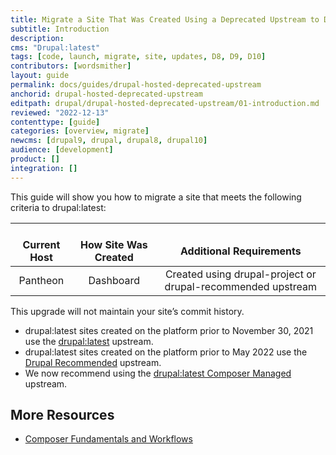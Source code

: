 ```yaml
---
title: Migrate a Site That Was Created Using a Deprecated Upstream to Drupal:latest
subtitle: Introduction
description: 
cms: "Drupal:latest"
tags: [code, launch, migrate, site, updates, D8, D9, D10]
contributors: [wordsmither]
layout: guide
permalink: docs/guides/drupal-hosted-deprecated-upstream
anchorid: drupal-hosted-deprecated-upstream
editpath: drupal/drupal-hosted-deprecated-upstream/01-introduction.md
reviewed: "2022-12-13"
contenttype: [guide]
categories: [overview, migrate]
newcms: [drupal9, drupal, drupal8, drupal10]
audience: [development]
product: []
integration: []
---
```


This guide will show you how to migrate a site that meets the following criteria to drupal:latest:

| <i class="fa fa-cloud"></i><br/> Current Host | <i class="fa fa-wrench"></i><br/> How Site Was Created <Popover title="Site Creation" content="What is the method you used to create the site?" /> | <i class="fa fa-exclamation-circle"></i><br/> Additional Requirements <Popover title="Additional Requirements" content="Any other features that must be in place, or that are desired." /> |
|:---------------------------------------------:|:--------------------------------------------------------------------------------------------------------------------------------------------------:|:------------------------------------------------------------------------------------------------------------------------------------------------------------------------------------------:|
|                   Pantheon                    |                                                                     Dashboard                                                                      |                                                                                   Created using drupal-project or drupal-recommended upstream                                                                                   |

<Partial file="drupal/see-landing.md" />

<Alert title="Note" type="info" >

This upgrade will not maintain your site’s commit history.

</Alert>

- drupal:latest sites created on the platform prior to November 30, 2021 use the [drupal:latest](https://github.com/pantheon-upstreams/drupal-project) upstream. 
- drupal:latest sites created on the platform prior to May 2022 use the [Drupal Recommended](https://github.com/pantheon-upstreams/drupal-recommended) upstream.
- We now recommend using the [drupal:latest Composer Managed](https://github.com/pantheon-upstreams/drupal-composer-managed) upstream.

## More Resources

- [Composer Fundamentals and Workflows](/guides/composer)

